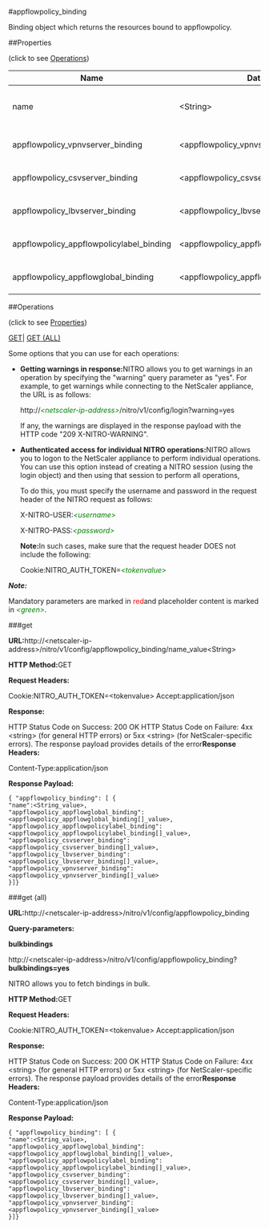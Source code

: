 #appflowpolicy_binding

Binding object which returns the resources bound to appflowpolicy.


##Properties 
<span>(click to see [Operations](#opera))</span>


<table><thead><tr><th>Name</th><th>Data Type</th><th>Permissions</th><th>Description</th></tr></thead><tbody><tr><td>name</td><td>&lt;String></td><td>Read-write</td><td>Name of the policy about which to display detailed information.</td></tr><tr><td>appflowpolicy_vpnvserver_binding</td><td>&lt;appflowpolicy_vpnvserver_binding[]></td><td>Read-only</td><td>vpnvserver that can be bound to appflowpolicy.</td></tr><tr><td>appflowpolicy_csvserver_binding</td><td>&lt;appflowpolicy_csvserver_binding[]></td><td>Read-only</td><td>csvserver that can be bound to appflowpolicy.</td></tr><tr><td>appflowpolicy_lbvserver_binding</td><td>&lt;appflowpolicy_lbvserver_binding[]></td><td>Read-only</td><td>lbvserver that can be bound to appflowpolicy.</td></tr><tr><td>appflowpolicy_appflowpolicylabel_binding</td><td>&lt;appflowpolicy_appflowpolicylabel_binding[]></td><td>Read-only</td><td>appflowpolicylabel that can be bound to appflowpolicy.</td></tr><tr><td>appflowpolicy_appflowglobal_binding</td><td>&lt;appflowpolicy_appflowglobal_binding[]></td><td>Read-only</td><td>appflowglobal that can be bound to appflowpolicy.</td></tr></tbody></table>
##Operations 
<span>(click to see [Properties](#prope))</span>


[GET]()| [GET (ALL)](#ge)


Some options that you can use for each operations:
<ul><li><p><b>Getting warnings in response:</b>NITRO allows you to get warnings in an operation by specifying the "warning" query parameter as "yes". For example, to get warnings while connecting to the NetScaler appliance, the URL is as follows:</p><p>http://<span style="color:green;font-style:italic;">&lt;netscaler-ip-address&gt;</span>/nitro/v1/config/login?warning=yes</p><p>If any, the warnings are displayed in the response payload with the HTTP code "209 X-NITRO-WARNING".</p></li><li><p><b>Authenticated access for individual NITRO operations:</b>NITRO allows you to logon to the NetScaler appliance to perform individual operations. You can use this option instead of creating a NITRO session (using the login object) and then using that session to perform all operations,</p><p>To do this, you must specify the username and password in the request header of the NITRO request as follows:</p><p>X-NITRO-USER:<span style="color:green;font-style:italic;">&lt;username&gt;</span></p><p>X-NITRO-PASS:<span style="color:green;font-style:italic;">&lt;password&gt;</span></p><p><b>Note:</b>In such cases, make sure that the request header DOES not include the following:</p><p>Cookie:NITRO_AUTH_TOKEN=<span style="color:green;font-style:italic;">&lt;tokenvalue&gt;</span></p></li></ul>



***Note:*** 
Mandatory parameters are marked in <span style="color:#FF0000;">red</span>and placeholder content is marked in <span style="color:green;font-style:italic">&lt;green&gt;</span>.

###get



<b>URL:</b>http://&lt;netscaler-ip-address&gt;/nitro/v1/config/appflowpolicy_binding/name_value&lt;String&gt;
<b>HTTP Method:</b>GET
<b>Request Headers:</b>

Cookie:NITRO_AUTH_TOKEN=&lt;tokenvalue&gt;Accept:application/json

<b>Response:</b>
HTTP Status Code on Success: 200 OKHTTP Status Code on Failure: 4xx &lt;string&gt; (for general HTTP errors) or 5xx &lt;string&gt; (for NetScaler-specific errors). The response payload provides details of the error<b>Response Headers:</b>

Content-Type:application/json

<b>Response Payload: </b>```{ "appflowpolicy_binding": [ {"name":<String_value>,"appflowpolicy_appflowglobal_binding":<appflowpolicy_appflowglobal_binding[]_value>,"appflowpolicy_appflowpolicylabel_binding":<appflowpolicy_appflowpolicylabel_binding[]_value>,"appflowpolicy_csvserver_binding":<appflowpolicy_csvserver_binding[]_value>,"appflowpolicy_lbvserver_binding":<appflowpolicy_lbvserver_binding[]_value>,"appflowpolicy_vpnvserver_binding":<appflowpolicy_vpnvserver_binding[]_value>}]}```



###get (all)



<b>URL:</b>http://&lt;netscaler-ip-address&gt;/nitro/v1/config/appflowpolicy_binding
<b>Query-parameters:</b>
<b>bulkbindings</b>
http://&lt;netscaler-ip-address&gt;/nitro/v1/config/appflowpolicy_binding?<b>bulkbindings=yes</b>
NITRO allows you to fetch bindings in bulk.



<b>HTTP Method:</b>GET
<b>Request Headers:</b>

Cookie:NITRO_AUTH_TOKEN=&lt;tokenvalue&gt;Accept:application/json

<b>Response:</b>
HTTP Status Code on Success: 200 OKHTTP Status Code on Failure: 4xx &lt;string&gt; (for general HTTP errors) or 5xx &lt;string&gt; (for NetScaler-specific errors). The response payload provides details of the error<b>Response Headers:</b>

Content-Type:application/json

<b>Response Payload: </b>```{ "appflowpolicy_binding": [ {"name":<String_value>,"appflowpolicy_appflowglobal_binding":<appflowpolicy_appflowglobal_binding[]_value>,"appflowpolicy_appflowpolicylabel_binding":<appflowpolicy_appflowpolicylabel_binding[]_value>,"appflowpolicy_csvserver_binding":<appflowpolicy_csvserver_binding[]_value>,"appflowpolicy_lbvserver_binding":<appflowpolicy_lbvserver_binding[]_value>,"appflowpolicy_vpnvserver_binding":<appflowpolicy_vpnvserver_binding[]_value>}]}```



